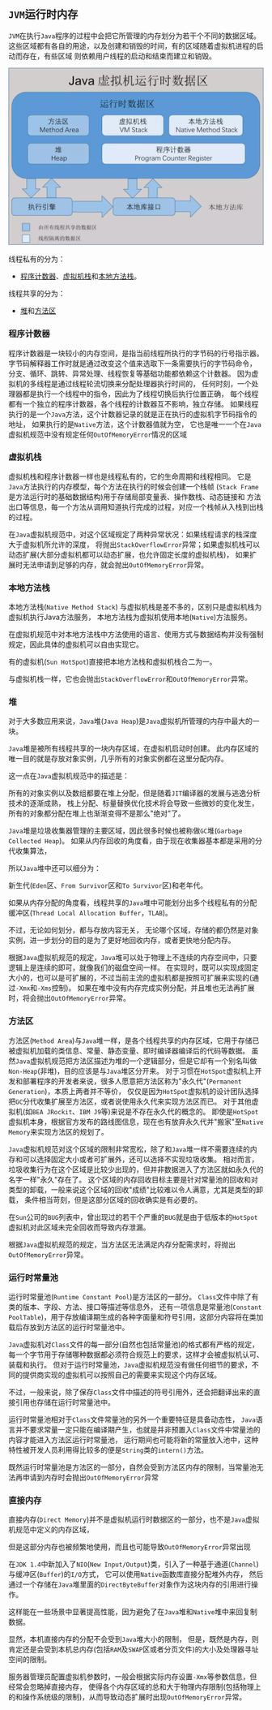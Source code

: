 ## `JVM`运行时内存

`JVM`在执行`Java`程序的过程中会把它所管理的内存划分为若干个不同的数据区域。
这些区域都有各自的用途，以及创建和销毁的时间，有的区域随着虚拟机进程的启动而存在，有些区域
则依赖用户线程的启动和结束而建立和销毁。

![jvm运行时数据区](img/jvm_memory.jpg)

线程私有的分为：
- [程序计数器](#cxjsq)、[虚拟机栈](#xnjz)和[本地方法栈](#bdffz)。

线程共享的分为：
- [堆](#dui)和[方法区](#ffq)

### <a id="cxjsq">程序计数器</a>
程序计数器是一块较小的内存空间，是指当前线程所执行的字节码的行号指示器。
字节码解释器工作时就是通过改变这个值来选取下一条需要执行的字节码命令，
分支、循环、跳转、异常处理、线程恢复等基础功能都依赖这个计数器。
因为虚拟机的多线程是通过线程轮流切换来分配处理器执行时间的，
任何时刻，一个处理器都是执行一个线程中的指令，因此为了线程切换后执行位置正确，
每个线程都有一个独立的程序计数器，各个线程的计数器互不影响，独立存储。
如果线程执行的是一个`Java`方法，这个计数器记录的就是正在执行的虚拟机字节码指令的地址，
如果执行的是`Native`方法，这个计数器值就为空，
它也是唯一一个在`Java`虚拟机规范中没有规定任何`OutOfMemoryError`情况的区域

### <a id="xnjz">虚拟机栈</a>
虚拟机栈和程序计数器一样也是线程私有的，它的生命周期和线程相同。
它是`Java`方法执行的内存模型，每个方法在执行的时候会创建一个栈帧
(`Stack Frame`是方法运行时的基础数据结构)用于存储局部变量表、操作数栈、动态链接和
方法出口等信息，每一个方法从调用知道执行完成的过程，对应一个栈帧从入栈到出栈的过程。

在`Java`虚拟机规范中，对这个区域规定了两种异常状况：如果线程请求的栈深度大于虚拟机所允许的深度，
将抛出`StackOverflowError`异常；如果虚拟机栈可以动态扩展(大部分虚拟机都可以动态扩展，也允许固定长度的虚拟机栈)，
如果扩展时无法申请到足够的内存，就会抛出`OutOfMemoryError`异常。

### <a id="bdffz">本地方法栈</a>
本地方法栈(`Native Method Stack`) 与虚拟机栈是差不多的，区别只是虚拟机栈为虚拟机执行Java方法服务，
本地方法栈为虚拟机使用本地(`Native`)方法服务。

在虚拟机规范中对本地方法栈中方法使用的语言、使用方式与数据结构并没有强制规定，因此具体的虚拟机可以自由实现它。

有的虚拟机(`Sun HotSpot`)直接把本地方法栈和虚拟机栈合二为一。

与虚拟机栈一样，它也会抛出`StackOverflowError`和`OutOfMemoryError`异常。

### <a id="d">堆</a>
对于大多数应用来说，`Java`堆(`Java Heap`)是`Java`虚拟机所管理的内存中最大的一块。

`Java`堆是被所有线程共享的一块内存区域，在虚拟机启动时创建。
此内存区域的唯一目的就是存放对象实例，几乎所有的对象实例都在这里分配内存。

这一点在`Java`虚拟机规范中的描述是：

所有的对象实例以及数组都要在堆上分配，但是随着`JIT`编译器的发展与逃逸分析技术的逐渐成熟，
栈上分配、标量替换优化技术将会导致一些微妙的变化发生，所有的对象都分配在堆上也渐渐变得不是那么"绝对"了。

`Java`堆是垃圾收集器管理的主要区域，因此很多时候也被称做`GC`堆(`Garbage Collected Heap`)。
如果从内存回收的角度看，由于现在收集器基本都是采用的分代收集算法，

所以`Java`堆中还可以细分为：

新生代(`Eden`区、`From Survivor`区和`To Survivor`区)和老年代。

如果从内存分配的角度看，线程共享的`Java`堆中可能划分出多个线程私有的分配缓冲区(`Thread Local Allocation Buffer`，`TLAB`)。

不过，无论如何划分，都与存放内容无关， 无论哪个区域，存储的都仍然是对象实例，进一步划分的目的是为了更好地回收内存，或者更快地分配内存。

根据`Java`虚拟机规范的规定，`Java`堆可以处于物理上不连续的内存空间中，只要逻辑上是连续的即可，就像我们的磁盘空间一样。
在实现时，既可以实现成固定大小的，也可以是可扩展的，不过当前主流的虚拟机都是按照可扩展来实现的(通过`-Xmx`和`-Xms`控制)。
如果在堆中没有内存完成实例分配，并且堆也无法再扩展时，将会抛出`OutOfMemoryError`异常。

### <a id="ffq">方法区</a>
方法区(`Method Area`)与`Java`堆一样，是各个线程共享的内存区域，它用于存储已被虚拟机加载的类信息、常量、静态变量、即时编译器编译后的代码等数据。
虽然`Java`虚拟机规范把方法区描述为堆的一个逻辑部分，但是它却有一个别名叫做`Non-Heap`(非堆)，目的应该是与`Java`堆区分开来。
对于习惯在`HotSpot`虚拟机上开发和部署程序的开发者来说，很多人愿意把方法区称为"永久代"(`Permanent Generation`)，本质上两者并不等价，
仅仅是因为`HotSpot`虚拟机的设计团队选择把`GC`分代收集扩展至方法区，或者说使用永久代来实现方法区而已。
对于其他虚拟机(如`BEA JRockit`、`IBM J9`等)来说是不存在永久代的概念的。
即使是`HotSpot`虚拟机本身，根据官方发布的路线图信息，现在也有放弃永久代并"搬家"至`Native Memory`来实现方法区的规划了。

`Java`虚拟机规范对这个区域的限制非常宽松，除了和`Java`堆一样不需要连续的内存和可以选择固定大小或者可扩展外，还可以选择不实现垃圾收集。
相对而言，垃圾收集行为在这个区域是比较少出现的，但并非数据进入了方法区就如永久代的名字一样"永久"存在了。
这个区域的内存回收目标主要是针对常量池的回收和对类型的卸载，一般来说这个区域的回收"成绩"比较难以令人满意，尤其是类型的卸载，
条件相当苛刻，但是这部分区域的回收确实是有必要的。

在`Sun`公司的`BUG`列表中，曾出现过的若干个严重的`BUG`就是由于低版本的`HotSpot`虚拟机对此区域未完全回收而导致内存泄漏。

根据`Java`虚拟机规范的规定，当方法区无法满足内存分配需求时，将抛出`OutOfMemoryError`异常。

### 运行时常量池
运行时常量池(`Runtime Constant Pool`)是方法区的一部分。
`Class`文件中除了有类的版本、字段、方法、接口等描述等信息外，
还有一项信息是常量池(`Constant PoolTable`)，用于存放编译期生成的各种字面量和符号引用，这部分内容将在类加载后存放到方法区的运行时常量池中。

`Java`虚拟机对`Class`文件的每一部分(自然也包括常量池)的格式都有严格的规定，每一个字节用于存储哪种数据都必须符合规范上的要求，这样才会被虚拟机认可、装载和执行。
但对于运行时常量池，`Java`虚拟机规范没有做任何细节的要求，不同的提供商实现的虚拟机可以按照自己的需要来实现这个内存区域。 

不过，一般来说，除了保存`Class`文件中描述的符号引用外，还会把翻译出来的直接引用也存储在运行时常量池中。

运行时常量池相对于`Class`文件常量池的另外一个重要特征是具备动态性，
`Java`语言并不要求常量一定只能在编译期产生，也就是并非预置入`Class`文件中常量池的内容才能进入方法区运行时常量池，
运行期间也可能将新的常量放入池中，这种特性被开发人员利用得比较多的便是`String`类的`intern()`方法。

既然运行时常量池是方法区的一部分，自然会受到方法区内存的限制，当常量池无法再申请到内存时会抛出`OutOfMemoryError`异常

### 直接内存
直接内存(`Direct Memory`)并不是虚拟机运行时数据区的一部分，也不是`Java`虚拟机规范中定义的内存区域，

但是这部分内存也被频繁地使用，而且也可能导致`OutOfMemoryError`异常出现

在`JDK 1.4`中新加入了`NIO`(`New Input/Output`)类，引入了一种基于通道(`Channel`)与缓冲区(`Buffer`)的`I/O`方式，
它可以使用`Native`函数库直接分配堆外内存，
然后通过一个存储在`Java`堆里面的`DirectByteBuffer`对象作为这块内存的引用进行操作。

这样能在一些场景中显著提高性能，因为避免了在`Java`堆和`Native`堆中来回复制数据。

显然，本机直接内存的分配不会受到`Java`堆大小的限制，
但是，既然是内存，则肯定还是会受到本机总内存(包括`RAM`及`SWAP`区或者分页文件)的大小及处理器寻址空间的限制。

服务器管理员配置虚拟机参数时，一般会根据实际内存设置`-Xmx`等参数信息，但经常会忽略掉直接内存，
使得各个内存区域的总和大于物理内存限制(包括物理上的和操作系统级的限制)，从而导致动态扩展时出现`OutOfMemoryError`异常。
